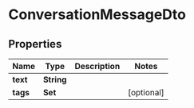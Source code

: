 
# ConversationMessageDto

## Properties

Name | Type | Description | Notes
------------ | ------------- | ------------- | -------------
**text** | **String** |  | 
**tags** | **Set<String>** |  |  [optional]



